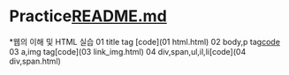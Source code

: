 # Practice[README.md](https://github.com/eunwookim/Practice/files/7102903/README.md)
*웹의 이해 및 HTML 실습
01 title tag [code](01 html.html)
02 body,p tag[code](02_html_body.html)
03 a,img tag[code](03 link_img.html)
04 div,span,ul,il,li[code](04 div,span.html)


